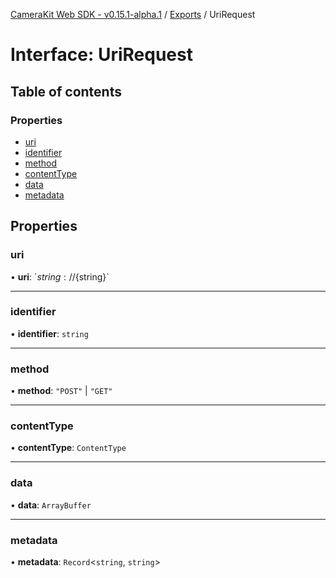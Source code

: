 [CameraKit Web SDK - v0.15.1-alpha.1](../README.md) / [Exports](../modules.md) / UriRequest

# Interface: UriRequest

## Table of contents

### Properties

- [uri](UriRequest.md#uri)
- [identifier](UriRequest.md#identifier)
- [method](UriRequest.md#method)
- [contentType](UriRequest.md#contenttype)
- [data](UriRequest.md#data)
- [metadata](UriRequest.md#metadata)

## Properties

### uri

• **uri**: \`${string}://${string}\`

___

### identifier

• **identifier**: `string`

___

### method

• **method**: ``"POST"`` \| ``"GET"``

___

### contentType

• **contentType**: `ContentType`

___

### data

• **data**: `ArrayBuffer`

___

### metadata

• **metadata**: `Record`<`string`, `string`\>
